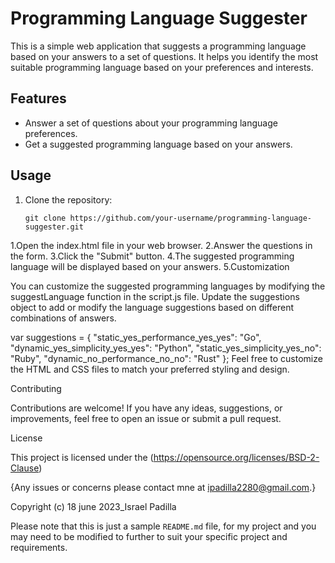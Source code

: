 # Programming Language Suggester

This is a simple web application that suggests a programming language based on your answers to a set of questions. It helps you identify the most suitable programming language based on your preferences and interests.

## Features

- Answer a set of questions about your programming language preferences.
- Get a suggested programming language based on your answers.

## Usage

1. Clone the repository:

   ```shell
   git clone https://github.com/your-username/programming-language-suggester.git
1.Open the index.html file in your web browser.
2.Answer the questions in the form.
3.Click the "Submit" button.
4.The suggested programming language will be displayed based on your answers.
5.Customization

You can customize the suggested programming languages by modifying the suggestLanguage function in the script.js file. Update the suggestions object to add or modify the language suggestions based on different combinations of answers.

var suggestions = {
  "static_yes_performance_yes_yes": "Go",
  "dynamic_yes_simplicity_yes_yes": "Python",
  "static_yes_simplicity_yes_no": "Ruby",
  "dynamic_no_performance_no_no": "Rust"
};
Feel free to customize the HTML and CSS files to match your preferred styling and design.

Contributing

Contributions are welcome! If you have any ideas, suggestions, or improvements, feel free to open an issue or submit a pull request.

License

This project is licensed under the (https://opensource.org/licenses/BSD-2-Clause) 

{Any issues or concerns please contact mne at ipadilla2280@gmail.com.}

Copyright (c) 18 june 2023_Israel Padilla


Please note that this is just a sample `README.md` file, for my project and you may need to be modified to further to suit your specific project and requirements.

